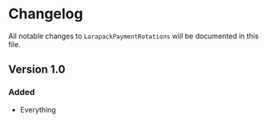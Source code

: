 # Changelog

All notable changes to `LarapackPaymentRotations` will be documented in this file.

## Version 1.0

### Added
- Everything
